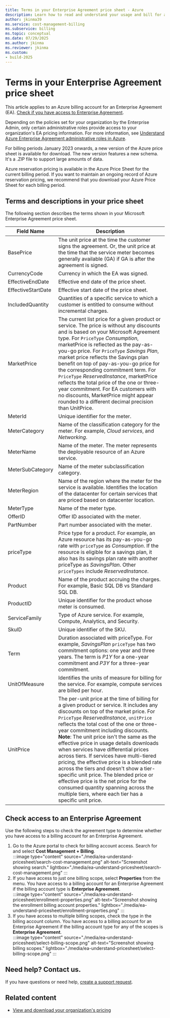```yaml
---
title: Terms in your Enterprise Agreement price sheet - Azure
description: Learn how to read and understand your usage and bill for an Enterprise Agreement.
author: jkinma39
ms.service: cost-management-billing
ms.subservice: billing
ms.topic: conceptual
ms.date: 07/29/2025
ms.author: jkinma
ms.reviewer: jkinma
ms.custom:
- build-2025
---
```


# Terms in your Enterprise Agreement price sheet

This article applies to an Azure billing account for an Enterprise Agreement (EA). [Check if you have access to Enterprise Agreement](#check-access-to-an-enterprise-agreement).

Depending on the policies set for your organization by the Enterprise Admin, only certain administrative roles provide access to your organization's EA pricing information. For more information, see [Understand Azure Enterprise Agreement administrative roles in Azure](understand-ea-roles.md).

For billing periods January 2023 onwards, a new version of the Azure price sheet is available for download. The new version features a new schema. It's a .ZIP file to support large amounts of data.

Azure reservation pricing is available in the Azure Price Sheet for the current billing period. If you want to maintain an ongoing record of Azure reservation pricing, we recommend that you download your Azure Price Sheet for each billing period.

## Terms and descriptions in your price sheet

The following section describes the terms shown in your Microsoft Enterprise Agreement price sheet.

| **Field Name** | **Description** |
| --- | --- |
| BasePrice | The unit price at the time the customer signs the agreement. Or, the unit price at the time that the service meter becomes generally available (GA) if GA is after the agreement is signed. |
| CurrencyCode | Currency in which the EA was signed. |
| EffectiveEndDate | Effective end date of the price sheet. |
| EffectiveStartDate | Effective start date of the price sheet. |
| IncludedQuantity | Quantities of a specific service to which a customer is entitled to consume without incremental charges. |
| MarketPrice | The current list price for a given product or service. The price is without any discounts and is based on your Microsoft Agreement type. For `PriceType` _Consumption_, marketPrice is reflected as the pay-as-you-go price. For `PriceType`  _Savings Plan_, market price reflects the Savings plan benefit on top of pay-as-you-go price for the corresponding commitment term. For `PriceType` _ReservedInstance_, marketPrice reflects the total price of the one or three-year commitment. For EA customers with no discounts, MarketPrice might appear rounded to a different decimal precision than UnitPrice.  |
| MeterId | Unique identifier for the meter. |
| MeterCategory | Name of the classification category for the meter. For example, _Cloud services_, and _Networking_. |
| MeterName | Name of the meter. The meter represents the deployable resource of an Azure service. |
| MeterSubCategory | Name of the meter subclassification category. |
| MeterRegion | Name of the region where the meter for the service is available. Identifies the location of the datacenter for certain services that are priced based on datacenter location. |
| MeterType | Name of the meter type. |
| OfferID | Offer ID associated with the meter. |
| PartNumber | Part number associated with the meter. |
| priceType | Price type for a product. For example, an Azure resource has its pay-as-you-go rate with `priceType` as _Consumption_. If the resource is eligible for a savings plan, it also has its savings plan rate with another priceType as _SavingsPlan_. Other `priceTypes` include _ReservedInstance_. |
| Product | Name of the product accruing the charges. For example, Basic SQL DB vs Standard SQL DB. |
| ProductID | Unique identifier for the product whose meter is consumed. |
| ServiceFamily | Type of Azure service. For example, Compute, Analytics, and Security. |
| SkuID | Unique identifier of the SKU. |
| Term | Duration associated with priceType. For example, _SavingsPlan_ `priceType` has two commitment options: one year and three years. The term is _P1Y_ for a one-year commitment and _P3Y_ for a three-year commitment. |
| UnitOfMeasure | Identifies the units of measure for billing for the service. For example, compute services are billed per hour. |
| UnitPrice | The per-unit price at the time of billing for a given product or service. It includes any discounts on top of the market price. For `PriceType` *ReservedInstance*, `unitPrice` reflects the total cost of the one or three-year commitment including discounts. **Note**: The unit price isn't the same as the effective price in usage details downloads when services have differential prices across tiers. If services have multi-tiered pricing, the effective price is a blended rate across the tiers and doesn't show a tier-specific unit price. The blended price or effective price is the net price for the consumed quantity spanning across the multiple tiers, where each tier has a specific unit price. |

## Check access to an Enterprise Agreement

Use the following steps to check the agreement type to determine whether you have access to a billing account for an Enterprise Agreement.

1. Go to the Azure portal to check for billing account access. Search for and select **Cost Management + Billing**.  
    :::image type="content" source="./media/ea-understand-pricesheet/search-cost-management.png" alt-text="Screenshot showing search." lightbox="./media/ea-understand-pricesheet/search-cost-management.png" :::
1. If you have access to just one billing scope, select **Properties** from the menu. You have access to a billing account for an Enterprise Agreement if the billing account type is **Enterprise Agreement**.  
    :::image type="content" source="./media/ea-understand-pricesheet/enrollment-properties.png" alt-text="Screenshot showing the enrollment billing account properties." lightbox="./media/ea-understand-pricesheet/enrollment-properties.png" :::
1. If you have access to multiple billing scopes, check the type in the billing account column. You have access to a billing account for an Enterprise Agreement if the billing account type for any of the scopes is **Enterprise Agreement**.  
    :::image type="content" source="./media/ea-understand-pricesheet/select-billing-scope.png" alt-text="Screenshot showing billing scopes." lightbox="./media/ea-understand-pricesheet/select-billing-scope.png" :::

## Need help? Contact us.

If you have questions or need help, [create a support request](https://go.microsoft.com/fwlink/?linkid=2083458).

## Related content

- [View and download your organization's pricing](ea-pricing.md)